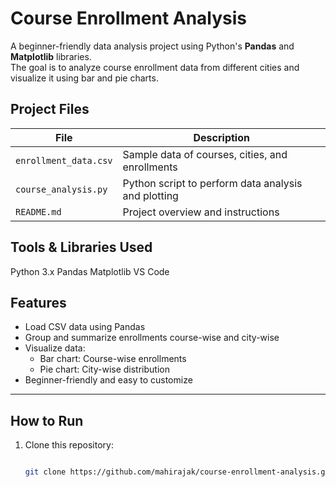 #  Course Enrollment Analysis

A beginner-friendly data analysis project using Python's **Pandas** and **Matplotlib** libraries.  
The goal is to analyze course enrollment data from different cities and visualize it using bar and pie charts.



##  Project Files

| File | Description |
|------|-------------|
| `enrollment_data.csv` | Sample data of courses, cities, and enrollments |
| `course_analysis.py` | Python script to perform data analysis and plotting |
| `README.md` | Project overview and instructions |



##  Tools & Libraries Used

  Python 3.x
  Pandas
  Matplotlib
  VS Code



##  Features

- Load CSV data using Pandas
- Group and summarize enrollments course-wise and city-wise
- Visualize data:
  -  Bar chart: Course-wise enrollments
  -  Pie chart: City-wise distribution
- Beginner-friendly and easy to customize

---

##  How to Run

1. Clone this repository:
   ```bash
   
   git clone https://github.com/mahirajak/course-enrollment-analysis.git
